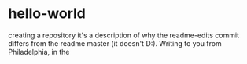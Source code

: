 # hello-world
creating a repository
it's a description of why the readme-edits commit differs from the readme master (it doesn't D:). Writing to you from Philadelphia, in the 
